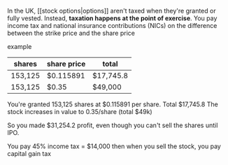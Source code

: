 In the UK, [[stock options|options]] aren't taxed when they're granted or fully vested. Instead, **taxation happens at the point of exercise**. 
You pay income tax and national insurance contributions (NICs) on the difference between the strike price and the share price

example

| shares  | share price | total     |
| ------- | ----------- | --------- |
| 153,125 | $0.115891   | $17,745.8 |
| 153,125 | $0.35       | $49,000   |

You're granted 153,125 shares at $0.115891 per share. Total $17,745.8
The stock increases in value to 0.35/share (total $49k)

So you made $31,254.2 profit, even though you can't sell the shares until IPO.

You pay 45% income tax = $14,000
then when you sell the stock, you pay capital gain tax
